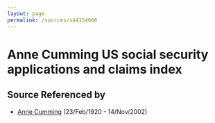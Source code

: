 ```yaml
---
layout: page
permalink: /sources/s44154666
---
```


# Anne Cumming US social security applications and claims index


## Source Referenced by

* [Anne Cumming](../people/@14926290@-anne-cumming-b1920-2-23-d2002-11-14.md) (23/Feb/1920 - 14/Nov/2002)

